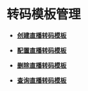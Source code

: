 # 转码模板管理<a name="topic_300000000"></a>

 

-   **[创建直播转码模板](创建直播转码模板.md)**  

-   **[配置直播转码模板](配置直播转码模板.md)**  

-   **[删除直播转码模板](删除直播转码模板.md)**  

-   **[查询直播转码模板](查询直播转码模板.md)**  


